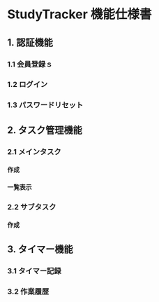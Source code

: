 # StudyTracker 機能仕様書

## 1. 認証機能
### 1.1 会員登録ｓ


### 1.2 ログイン


### 1.3 パスワードリセット


## 2. タスク管理機能
### 2.1 メインタスク
#### 作成


#### 一覧表示


### 2.2 サブタスク
#### 作成

## 3. タイマー機能
### 3.1 タイマー記録


### 3.2 作業履歴
